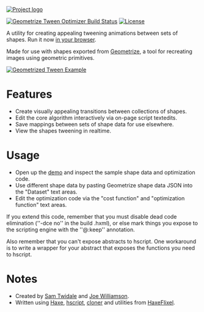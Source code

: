 [![Project logo](https://github.com/Tw1ddle/geometrize-tween-optimizer/blob/master/screenshots/logo.png?raw=true "Geometrize Tween Optimizer Project logo")](https://www.geometrize.co.uk/)

[![Geometrize Tween Optimizer Build Status](https://ci.appveyor.com/api/projects/status/github/Tw1ddle/geometrize-tween-optimizer)](https://ci.appveyor.com/project/Tw1ddle/geometrize-tween-optimizer)
[![License](https://img.shields.io/:license-mit-blue.svg?style=flat-square)](https://github.com/Tw1ddle/geometrize-tween-optimizer/blob/master/LICENSE)

A utility for creating appealing tweening animations between sets of shapes. Run it now [in your browser](https://tweenoptimizer.geometrize.co.uk/).

Made for use with shapes exported from [Geometrize](https://www.geometrize.co.uk/), a tool for recreating images using geometric primitives.

[![Geometrized Tween Example](https://github.com/Tw1ddle/geometrize-tween-optimizer/blob/master/screenshots/example_tween.gif?raw=true "Geometrized Tween Example")](https://www.geometrize.co.uk/)

# Features
 * Create visually appealing transitions between collections of shapes.
 * Edit the core algorithm interactively via on-page script textedits.
 * Save mappings between sets of shape data for use elsewhere.
 * View the shapes tweening in realtime.

# Usage
 * Open up the [demo](https://tweenoptimizer.geometrize.co.uk/) and inspect the sample shape data and optimization code.
 * Use different shape data by pasting Geometrize shape data JSON into the "Dataset" text areas.
 * Edit the optimization code via the "cost function" and "optimization function" text areas.
 
If you extend this code, remember that you must disable dead code elimination (''-dce no'' in the build .hxml), or else mark things you expose to the scripting engine with the ''@:keep'' annotation.

Also remember that you can't expose abstracts to hscript. One workaround is to write a wrapper for your abstract that exposes the functions you need to hscript.

# Notes
 * Created by [Sam Twidale](https://github.com/Tw1ddle) and [Joe Williamson](https://github.com/JoeCreates/).
 * Written using [Haxe](https://github.com/HaxeFoundation/haxe), [hscript](https://github.com/HaxeFoundation/hscript), [cloner](https://github.com/thomasuster/cloner) and utilities from [HaxeFlixel](https://github.com/HaxeFlixel/flixel).